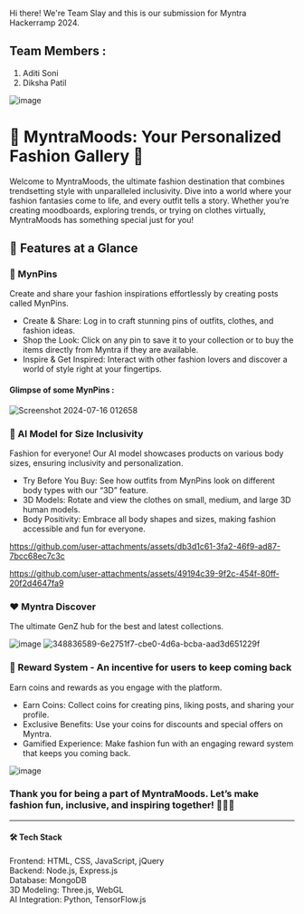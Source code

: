 Hi there! We're Team Slay and this is our submission for Myntra Hackerramp 2024. 
## Team Members : 
1. Aditi Soni 
2. Diksha Patil

![image](https://github.com/user-attachments/assets/9424b3c1-23f8-4303-bd63-dc92eefe286c)

# 🎨 MyntraMoods: Your Personalized Fashion Gallery  🌟
Welcome to MyntraMoods, the ultimate fashion destination that combines trendsetting style with unparalleled inclusivity. Dive into a world where your fashion fantasies come to life, and every outfit tells a story. Whether you’re creating moodboards, exploring trends, or trying on clothes virtually, MyntraMoods has something special just for you!

## 🌟 Features at a Glance
 ### 📌 MynPins
 Create and share your fashion inspirations effortlessly by creating posts called MynPins. 

- Create & Share: Log in to craft stunning pins of outfits, clothes, and fashion ideas.
- Shop the Look: Click on any pin to save it to your collection or to buy the items directly from Myntra if they are available.
- Inspire & Get Inspired: Interact with other fashion lovers and discover a world of style right at your fingertips.

 #### Glimpse of some MynPins :
![Screenshot 2024-07-16 012658](https://github.com/user-attachments/assets/2f7b176a-5d69-4004-b9a8-d950f60b95e4)


 ### 👗 AI Model for Size Inclusivity
Fashion for everyone! Our AI model showcases products on various body sizes, ensuring inclusivity and personalization.

- Try Before You Buy: See how outfits from MynPins look on different body types with our “3D” feature.
- 3D Models: Rotate and view the clothes on small, medium, and large 3D human models.
- Body Positivity: Embrace all body shapes and sizes, making fashion accessible and fun for everyone.

https://github.com/user-attachments/assets/db3d1c61-3fa2-46f9-ad87-7bcc68ec7c3c


https://github.com/user-attachments/assets/49194c39-9f2c-454f-80ff-20f2d4647fa9


### ❤️ Myntra Discover
The ultimate GenZ hub for the best and latest collections.

![image](https://github.com/user-attachments/assets/2e2a4e65-7060-43b2-83e0-10398428a970)
![348836589-6e2751f7-cbe0-4d6a-bcba-aad3d651229f](https://github.com/user-attachments/assets/7998bf2f-3e6f-4912-adda-79e14d5e8574)


 ### 🎁 Reward System - An incentive for users to keep coming back 
Earn coins and rewards as you engage with the platform.

- Earn Coins: Collect coins for creating pins, liking posts, and sharing your profile.
- Exclusive Benefits: Use your coins for discounts and special offers on Myntra.
- Gamified Experience: Make fashion fun with an engaging reward system that keeps you coming back. <br> 


![image](https://github.com/user-attachments/assets/866b5a2e-5cc1-4997-a6c9-2488491c51dc)


### Thank you for being a part of MyntraMoods. Let’s make fashion fun, inclusive, and inspiring together! 🌈👗✨
-----
#### 🛠 Tech Stack
Frontend: HTML, CSS, JavaScript, jQuery <br>
Backend: Node.js, Express.js <br>
Database: MongoDB <br> 
3D Modeling: Three.js, WebGL <br> 
AI Integration: Python, TensorFlow.js <br> 
  
